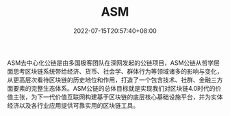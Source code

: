 ﻿---
weight: 
title: "ASM"
description: "ASM去中心化公链是由多国极客团队在深网发起的公链项目，ASM公链从哲学层面思考区块链系统带给经济、货币、社会学、群体行为等领域诸多的影响与变化，从更高层次看待区块链的历史地位和作用，打造了一个包含技术、社群、金融三方面要素的完整生态体系。"
date: 2022-07-15T20:57:40+08:00
lastmod: 2022-07-15T09:57:40+08:00
draft: false
authors: ["Cindy"]
featuredImage: "asm.jpg"
link: "http://asmblock.io/#/"
tags: ["数字代币","ASM"]
categories: ["navigation"]
navigation: ["数字代币"]
lightgallery: true
toc: true
pinned: false
recommend: false
recommend1: false
---
ASM去中心化公链是由多国极客团队在深网发起的公链项目，ASM公链从哲学层面思考区块链系统带给经济、货币、社会学、群体行为等领域诸多的影响与变化，从更高层次看待区块链的历史地位和作用，打造了一个包含技术、社群、金融三方面要素的完整生态体系。ASM公链的总体目标就是实现我们对区块链4.0时代的价值主张，为下一代价值互联网构建基于区块链的底层核心基础设施平台，并为实体经济以及各行业应用提供可靠实用的区块链工具。
